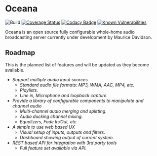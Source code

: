 # Oceana

![Build](https://github.com/WarpSpideR/Oceana/workflows/Build/badge.svg)
[![Coverage Status](https://coveralls.io/repos/github/WarpSpideR/Oceana/badge.svg?branch=latest)](https://coveralls.io/github/WarpSpideR/Oceana?branch=latest)
[![Codacy Badge](https://app.codacy.com/project/badge/Grade/56a77f27663c436cb162ea19a4f1182d)](https://www.codacy.com/manual/WarpSpideR/Oceana?utm_source=github.com&amp;utm_medium=referral&amp;utm_content=WarpSpideR/Oceana&amp;utm_campaign=Badge_Grade)
[![Known Vulnerabilities](https://snyk.io/test/github/WarpSpideR/Oceana/badge.svg?targetFile=src/Oceana.Core/Oceana.Core.csproj)](https://snyk.io/test/github/WarpSpideR/Oceana?targetFile=src/Oceana.Core/Oceana.Core.csproj)

Oceana is an open source fully configurable whole-home audio broadcasting server currently under development by Maurice Davidson.

## Roadmap

This is the planned list of features and will be updated as they become available.

  - *Support multiple audio input sources*
    - *Standard audio file formats: MP3, WMA, AAC, MP4, etc.*
    - *Playlists.*
    - *Line in, Microphone and loopback capture.*
  - *Provide a library of configurable components to manipulate and channel audio*
    - *Multi-channel audio merging and splitting.*
    - *Audio ducking channel mixing.*
    - *Equalizers, Fade In/Out, etc.*
  - *A simple to use web based UX*
    - *Visual setup of inputs, outputs and filters.*
    - *Dashboard showing output of current system.*
  - *REST based API for integration with 3rd party tools*
    - *Full feature set available via API.*
